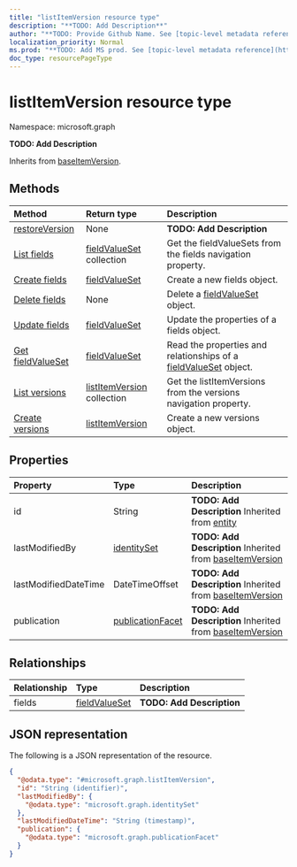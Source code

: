 ```yaml
---
title: "listItemVersion resource type"
description: "**TODO: Add Description**"
author: "**TODO: Provide Github Name. See [topic-level metadata reference](https://msgo.azurewebsites.net/add/document/guidelines/metadata.html#topic-level-metadata)**"
localization_priority: Normal
ms.prod: "**TODO: Add MS prod. See [topic-level metadata reference](https://msgo.azurewebsites.net/add/document/guidelines/metadata.html#topic-level-metadata)**"
doc_type: resourcePageType
---
```


# listItemVersion resource type


Namespace: microsoft.graph

**TODO: Add Description**


Inherits from [baseItemVersion](../resources/baseitemversion.md).

## Methods
|Method|Return type|Description|
|:---|:---|:---|
|[restoreVersion](../api/listitemversion-restoreversion.md)|None|**TODO: Add Description**|
|[List fields](../api/listitemversion-list-fields.md)|[fieldValueSet](../resources/fieldvalueset.md) collection|Get the fieldValueSets from the fields navigation property.|
|[Create fields](../api/listitemversion-post-fields.md)|[fieldValueSet](../resources/fieldvalueset.md)|Create a new fields object.|
|[Delete fields](../api/listitemversion-delete-fields.md)|None|Delete a [fieldValueSet](../resources/fieldvalueset.md) object.|
|[Update fields](../api/listitemversion-update-fields.md)|[fieldValueSet](../resources/fieldvalueset.md)|Update the properties of a fields object.|
|[Get fieldValueSet](../api/fieldvalueset-get.md)|[fieldValueSet](../resources/fieldvalueset.md)|Read the properties and relationships of a [fieldValueSet](../resources/fieldvalueset.md) object.|
|[List versions](../api/listitem-list-versions.md)|[listItemVersion](../resources/listitemversion.md) collection|Get the listItemVersions from the versions navigation property.|
|[Create versions](../api/listitem-post-versions.md)|[listItemVersion](../resources/listitemversion.md)|Create a new versions object.|

## Properties
|Property|Type|Description|
|:---|:---|:---|
|id|String|**TODO: Add Description** Inherited from [entity](../resources/entity.md)|
|lastModifiedBy|[identitySet](../resources/identityset.md)|**TODO: Add Description** Inherited from [baseItemVersion](../resources/baseitemversion.md)|
|lastModifiedDateTime|DateTimeOffset|**TODO: Add Description** Inherited from [baseItemVersion](../resources/baseitemversion.md)|
|publication|[publicationFacet](../resources/publicationfacet.md)|**TODO: Add Description** Inherited from [baseItemVersion](../resources/baseitemversion.md)|

## Relationships
|Relationship|Type|Description|
|:---|:---|:---|
|fields|[fieldValueSet](../resources/fieldvalueset.md)|**TODO: Add Description**|

## JSON representation
The following is a JSON representation of the resource.
<!-- {
  "blockType": "resource",
  "keyProperty": "id",
  "@odata.type": "microsoft.graph.listItemVersion",
  "baseType": "microsoft.graph.baseItemVersion",
  "openType": false
}
-->
``` json
{
  "@odata.type": "#microsoft.graph.listItemVersion",
  "id": "String (identifier)",
  "lastModifiedBy": {
    "@odata.type": "microsoft.graph.identitySet"
  },
  "lastModifiedDateTime": "String (timestamp)",
  "publication": {
    "@odata.type": "microsoft.graph.publicationFacet"
  }
}
```

